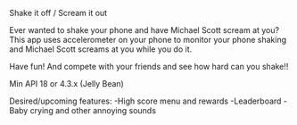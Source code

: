Shake it off / Scream it out

Ever wanted to shake your phone and have Michael Scott scream at you?
This app uses accelerometer on your phone to monitor your phone shaking
and Michael Scott screams at you while you do it.

Have fun! And compete with your friends and see how hard can you shake!!

Min API 18 or 4.3.x (Jelly Bean)

Desired/upcoming features:
-High score menu and rewards
-Leaderboard
-Baby crying and other annoying sounds
